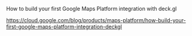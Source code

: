 How to build your first Google Maps Platform integration with deck.gl

https://cloud.google.com/blog/products/maps-platform/how-build-your-first-google-maps-platform-integration-deckgl